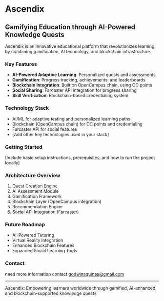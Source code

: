 # Ascendix

## Gamifying Education through AI-Powered Knowledge Quests

Ascendix is an innovative educational platform that revolutionizes learning by combining gamification, AI technology, and blockchain infrastructure.

### Key Features

- **AI-Powered Adaptive Learning**: Personalized quests and assessments
- **Gamification**: Progress tracking, achievements, and leaderboards
- **Blockchain Integration**: Built on OpenCampus chain, using OC points
- **Social Sharing**: Farcaster API integration for progress sharing
- **Skill Verification**: Blockchain-based credentialing system

### Technology Stack

- AI/ML for adaptive testing and personalized learning paths
- Blockchain (OpenCampus chain) for OC points and credentialing
- Farcaster API for social features
- [Add other key technologies used in your stack]

### Getting Started

[Include basic setup instructions, prerequisites, and how to run the project locally]

### Architecture Overview

1. Quest Creation Engine
2. AI Assessment Module
3. Gamification Framework
4. Blockchain Layer (OpenCampus integration)
5. Recommendation Engine
6. Social API Integration (Farcaster)

### Future Roadmap

- AI-Powered Tutoring
- Virtual Reality Integration
- Enhanced Blockchain Features
- Expanded Social Learning Tools

### Contact

need more information contact godwinaquinas@gmail.com

---

Ascendix: 
Empowering learners worldwide through gamified, AI-enhanced, and blockchain-supported knowledge quests.